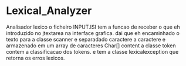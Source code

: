 # Lexical_Analyzer
Analisador lexico
o ficheiro INPUT.ISI tem a funcao de receber o que eh introduzido no jtextarea na interface grafica.
dai que eh encaminhado o texto para a classe scanner e separadado caractere a caractere e armazenado em um array de caracteres Char[] content
a classe token contem a classificacao dos tokens.
e tem a classe lexicalexception que retorna os erros lexicos. 
